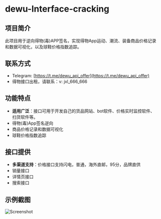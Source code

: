 # dewu-Interface-cracking

## 项目简介

此项目用于逆向得物(毒)APP签名，实现得物App运动、潮流、装备商品价格记录和数据可视化，以及球鞋价格指数追踪。

## 联系方式

- Telegram: [https://t.me/dewu_api_offer](https://t.me/dewu_api_offer)
- 得物接口出租，请联系：v: jxl_666_666

## 功能特点

- **适用广泛**：接口可用于开发自己的货品网站、bot软件、价格实时监控软件、扫货软件等。
- 得物(毒)App签名逆向
- 商品价格记录和数据可视化
- 球鞋价格指数追踪

## 接口提供

- **多渠道支持**：价格接口支持闪电，普通，海外直邮，95分，品牌直供
- 销量接口
- 详情页接口
- 搜索接口

## 示例截图

![Screenshot](https://github.com/stephen1158686/dewu-Interface-cracking/assets/67283471/329a59e7-4540-47c5-a724-5ccfe4031938)
